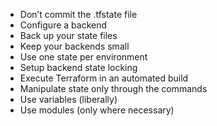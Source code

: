 - Don’t commit the .tfstate file
- Configure a backend
- Back up your state files
- Keep your backends small
- Use one state per environment
- Setup backend state locking
- Execute Terraform in an automated build
- Manipulate state only through the commands
- Use variables (liberally)
- Use modules (only where necessary)